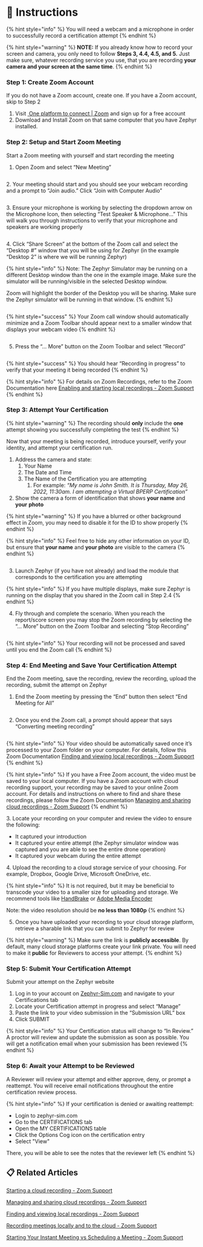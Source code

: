 # 📘 Instructions

{% hint style="info" %}
You will need a webcam and a microphone in order to successfully record a certification attempt
{% endhint %}

{% hint style="warning" %}
**NOTE:** If you already know how to record your screen and camera, you only need to follow **Steps 3, 4.4, 4.5, and 5.** Just make sure, whatever recording service you use, that you are recording **your camera** **and your screen at the same time**.
{% endhint %}

### Step 1: Create Zoom Account <a href="#step-1-create-zoom-account" id="step-1-create-zoom-account"></a>

If you do not have a Zoom account, create one. If you have a Zoom account, skip to Step 2

1. Visit [<img src="https://st1.zoom.us/zoom.ico" alt="" data-size="line"> One platform to connect | Zoom](https://www.zoom.com/) and sign up for a free account
2. Download and Install Zoom on that same computer that you have Zephyr installed.

### Step 2: Setup and Start Zoom Meeting <a href="#step-2-setup-and-start-zoom-meeting" id="step-2-setup-and-start-zoom-meeting"></a>

Start a Zoom meeting with yourself and start recording the meeting

1. Open Zoom and select “New Meeting”

<figure><img src="blob:https://app.gitbook.com/f28a0155-95da-41a0-8349-108118b5d5c5" alt=""><figcaption></figcaption></figure>

2\. Your meeting should start and you should see your webcam recording and a prompt to “Join audio.” Click “Join with Computer Audio”

<figure><img src="blob:https://app.gitbook.com/ebe03a8f-5150-4f4c-b85f-26111b0598a8" alt=""><figcaption></figcaption></figure>

&#x20;

3\. Ensure your microphone is working by selecting the dropdown arrow on the Microphone Icon, then selecting “Test Speaker & Microphone…” This will walk you through instructions to verify that your microphone and speakers are working properly

<figure><img src="blob:https://app.gitbook.com/967ade11-25a0-4c72-8a0a-97e52e0a355e" alt=""><figcaption></figcaption></figure>

4\. Click “Share Screen” at the bottom of the Zoom call and select the “Desktop #” window that you will be using for Zephyr (in the example “Desktop 2” is where we will be running Zephyr)

{% hint style="info" %}
Note: The Zephyr Simulator may be running on a different Desktop window than the one in the example image. Make sure the simulator will be running/visible in the selected Desktop window.

Zoom will highlight the border of the Desktop you will be sharing. Make sure the Zephyr simulator will be running in that window.
{% endhint %}

<figure><img src="../.gitbook/assets/image.png" alt=""><figcaption></figcaption></figure>

{% hint style="success" %}
Your Zoom call window should automatically minimize and a Zoom Toolbar should appear next to a smaller window that displays your webcam video
{% endhint %}

<figure><img src="../.gitbook/assets/image (1).png" alt=""><figcaption></figcaption></figure>

5. Press the “… More” button on the Zoom Toolbar and select “Record”

<figure><img src="../.gitbook/assets/image (2).png" alt=""><figcaption></figcaption></figure>

{% hint style="success" %}
You should hear “Recording in progress” to verify that your meeting it being recorded
{% endhint %}

{% hint style="info" %}
For details on Zoom Recordings, refer to the Zoom Documentation here [Enabling and starting local recordings - Zoom Support](https://support.zoom.us/hc/en-us/articles/201362473-Enabling-and-starting-local-recordings)
{% endhint %}

### Step 3: Attempt Your Certification <a href="#step-3-attempt-your-certification" id="step-3-attempt-your-certification"></a>

{% hint style="warning" %}
The recording should **only** include the **one** attempt showing you successfully completing the test
{% endhint %}

Now that your meeting is being recorded, introduce yourself, verify your identity, and attempt your certification run.

1. Address the camera and state:
   1. Your Name
   2. The Date and Time
   3. The Name of the Certification you are attempting
      1. For example: _“My name is John Smith. It is Thursday, May 26, 2022, 11:30am. I am attempting a Virtual BPERP Certification”_
2. Show the camera a form of identification that shows **your name** and **your** **photo**

{% hint style="warning" %}
If you have a blurred or other background effect in Zoom, you may need to disable it for the ID to show properly
{% endhint %}

{% hint style="info" %}
Feel free to hide any other information on your ID, but ensure that **your name** and **your photo** are visible to the camera
{% endhint %}

<figure><img src="../.gitbook/assets/image (3).png" alt=""><figcaption></figcaption></figure>

3. Launch Zephyr (if you have not already) and load the module that corresponds to the certification you are attempting

{% hint style="info" %}
If you have multiple displays, make sure Zephyr is running on the display that you shared in the Zoom call in Step 2.4
{% endhint %}

4. Fly through and complete the scenario. When you reach the report/score screen you may stop the Zoom recording by selecting the “… More” button on the Zoom Toolbar and selecting “Stop Recording”

<figure><img src="../.gitbook/assets/image (4).png" alt=""><figcaption></figcaption></figure>

{% hint style="info" %}
Your recording will not be processed and saved until you end the Zoom call
{% endhint %}

### Step 4: End Meeting and Save Your Certification Attempt <a href="#step-4-end-meeting-and-save-your-certification-attempt" id="step-4-end-meeting-and-save-your-certification-attempt"></a>

End the Zoom meeting, save the recording, review the recording, upload the recording, submit the attempt on Zephyr

1. End the Zoom meeting by pressing the “End” button then select “End Meeting for All”

<figure><img src="../.gitbook/assets/image (5).png" alt=""><figcaption></figcaption></figure>

2. Once you end the Zoom call, a prompt should appear that says “Converting meeting recording”

<figure><img src="../.gitbook/assets/image (6).png" alt=""><figcaption></figcaption></figure>

{% hint style="info" %}
Your video should be automatically saved once it’s processed to your Zoom folder on your computer. For details, follow this Zoom Documentation [Finding and viewing local recordings - Zoom Support](https://support.zoom.us/hc/en-us/articles/206277393-Finding-and-viewing-local-recordings)
{% endhint %}

{% hint style="info" %}
If you have a Free Zoom account, the video must be saved to your local computer. If you have a Zoom account with cloud recording support, your recording may be saved to your online Zoom account. For details and instructions on where to find and share these recordings, please follow the Zoom Documentation [Managing and sharing cloud recordings - Zoom Support](https://support.zoom.us/hc/en-us/articles/205347605)
{% endhint %}

3\. Locate your recording on your computer and review the video to ensure the following:

* It captured your introduction
* It captured your entire attempt (the Zephyr simulator window was captured and you are able to see the entire drone operation)
* It captured your webcam during the entire attempt

4\. Upload the recording to a cloud storage service of your choosing. For example, Dropbox, Google Drive, Microsoft OneDrive, etc.

{% hint style="info" %}
It is not required, but it may be beneficial to transcode your video to a smaller size for uploading and storage. We recommend tools like [HandBrake](https://handbrake.fr/) or [Adobe Media Encoder](https://www.adobe.com/products/media-encoder.html)

Note: the video resolution should be **no less than 1080p**
{% endhint %}

5. Once you have uploaded your recording to your cloud storage platform, retrieve a sharable link that you can submit to Zephyr for review

{% hint style="warning" %}
Make sure the link is **publicly accessible**. By default, many cloud storage platforms create your link private. You will need to make it **public** for Reviewers to access your attempt.
{% endhint %}

### Step 5: Submit Your Certification Attempt <a href="#step-5-submit-your-certification-attempt" id="step-5-submit-your-certification-attempt"></a>

Submit your attempt on the Zephyr website

1. Log in to your account on [Zephyr-Sim.com](http://zephyr-sim.com/) and navigate to your Certifications tab
2. Locate your Certification attempt in progress and select “Manage”
3. Paste the link to your video submission in the “Submission URL” box
4. Click SUBMIT

{% hint style="info" %}
Your Certification status will change to “In Review.” A proctor will review and update the submission as soon as possible. You will get a notification email when your submission has been reviewed
{% endhint %}

### Step 6: Await your Attempt to be Reviewed <a href="#step-6-await-your-attempt-to-be-reviewed" id="step-6-await-your-attempt-to-be-reviewed"></a>

A Reviewer will review your attempt and either approve, deny, or prompt a reattempt. You will receive email notifications throughout the entire certification review process.

{% hint style="info" %}
If your certification is denied or awaiting reattempt:

* Login to zephyr-sim.com
* Go to the CERTIFICATIONS tab
* Open the MY CERTIFICATIONS table
* Click the Options Cog icon on the certification entry
* Select "View"

There, you will be able to see the notes that the reviewer left
{% endhint %}

## 📋 Related Articles

[Starting a cloud recording - Zoom Support](https://support.zoom.us/hc/en-us/articles/203741855)

[Managing and sharing cloud recordings - Zoom Support](https://support.zoom.us/hc/en-us/articles/205347605)

[Finding and viewing local recordings - Zoom Support](https://support.zoom.us/hc/en-us/articles/206277393-Finding-and-viewing-local-recordings)

[Recording meetings locally and to the cloud - Zoom Support](https://support.zoom.us/hc/en-us/articles/360040771752-Recording-meetings-locally-and-to-the-cloud)

[Starting Your Instant Meeting vs Scheduling a Meeting - Zoom Support](https://support.zoom.us/hc/en-us/articles/201362533-Starting-Your-Instant-Meeting-vs-Scheduling-a-Meeting#h\_072b7fb8-5135-4069-b11f-3409ac2616fa)

